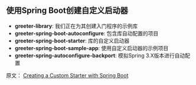 ## 使用Spring Boot创建自定义启动器

- **greeter-library**: 我们正在为其创建入门程序的示例库
- **greeter-spring-boot-autoconfigure**: 包含库自动配置的项目
- **greeter-spring-boot-starter**: 库的自定义启动器
- **greeter-spring-boot-sample-app**: 使用自定义启动器的示例项目
- **greeter-spring-autoconfigure-backport**: 模拟Spring 3.X版本进行自动配置

原文：
[Creating a Custom Starter with Spring Boot](https://www.baeldung.com/spring-boot-custom-starter)
